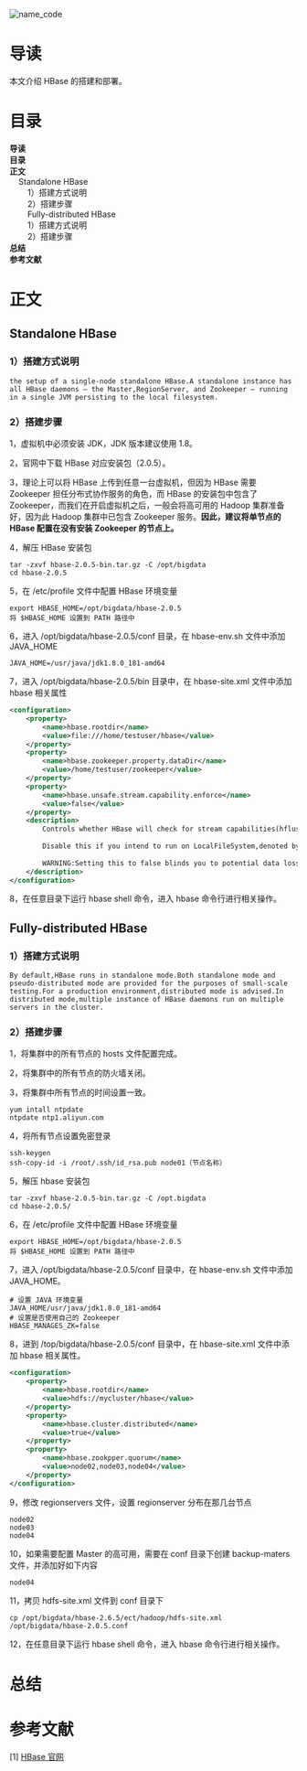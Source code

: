 ![name_code](https://gitee.com/struggle3014/picBed/raw/master/name_code.png)

# 导读

本文介绍 HBase 的搭建和部署。

# 目录

<nav>
<a href='#导读' style='text-decoration:none;font-weight:bolder'>导读</a><br/>
<a href='#目录' style='text-decoration:none;font-weight:bolder'>目录</a><br/>
<a href='#正文' style='text-decoration:none;font-weight:bolder'>正文</a><br/>
&nbsp;&nbsp;&nbsp;&nbsp;<a href='#Standalone HBase' style='text-decoration:none;${border-style}'>Standalone HBase</a><br/>
&nbsp;&nbsp;&nbsp;&nbsp;&nbsp;&nbsp;&nbsp;&nbsp;<a href='#1）搭建方式说明' style='text-decoration:none;${border-style}'>1）搭建方式说明</a><br/>
&nbsp;&nbsp;&nbsp;&nbsp;&nbsp;&nbsp;&nbsp;&nbsp;<a href='#2）搭建步骤' style='text-decoration:none;${border-style}'>2）搭建步骤</a><br/>
&nbsp;&nbsp;&nbsp;&nbsp;&nbsp;&nbsp;&nbsp;&nbsp;<a href='#Fully-distributed HBase' style='text-decoration:none;${border-style}'>Fully-distributed HBase</a><br/>
&nbsp;&nbsp;&nbsp;&nbsp;&nbsp;&nbsp;&nbsp;&nbsp;<a href='#1）搭建方式说明' style='text-decoration:none;${border-style}'>1）搭建方式说明</a><br/>
&nbsp;&nbsp;&nbsp;&nbsp;&nbsp;&nbsp;&nbsp;&nbsp;<a href='#2）搭建步骤' style='text-decoration:none;${border-style}'>2）搭建步骤</a><br/>
<a href='#总结' style='text-decoration:none;font-weight:bolder'>总结</a><br/>
<a href='#参考文献' style='text-decoration:none;font-weight:bolder'>参考文献</a><br/>
</nav>

# 正文

## Standalone HBase

### 1）搭建方式说明

```
the setup of a single-node standalone HBase.A standalone instance has all HBase daemons — the Master,RegionServer, and Zookeeper — running in a single JVM persisting to the local filesystem.
```



### 2）搭建步骤

1，虚拟机中必须安装 JDK，JDK 版本建议使用 1.8。

2，官网中下载 HBase 对应安装包（2.0.5）。

3，理论上可以将 HBase 上传到任意一台虚拟机，但因为 HBase 需要 Zookeeper 担任分布式协作服务的角色，而 HBase 的安装包中包含了 Zookeeper，而我们在开启虚拟机之后，一般会将高可用的 Hadoop 集群准备好，因为此 Hadoop 集群中已包含 Zookeeper 服务。**因此，建议将单节点的 HBase 配置在没有安装 Zookeeper 的节点上。**

4，解压 HBase 安装包

```
tar -zxvf hbase-2.0.5-bin.tar.gz -C /opt/bigdata
cd hbase-2.0.5
```

5，在 /etc/profile 文件中配置 HBase 环境变量

```
export HBASE_HOME=/opt/bigdata/hbase-2.0.5
将 $HBASE_HOME 设置到 PATH 路径中
```

6，进入 /opt/bigdata/hbase-2.0.5/conf 目录，在 hbase-env.sh 文件中添加 JAVA_HOME

```
JAVA_HOME=/usr/java/jdk1.8.0_181-amd64
```

7，进入 /opt/bigdata/hbase-2.0.5/bin 目录中，在 hbase-site.xml 文件中添加 hbase 相关属性

```xml
<configuration>
    <property>
    	<name>hbase.rootdir</name>
        <value>file:///home/testuser/hbase</value>
    </property>
    <property>
    	<name>hbase.zookeeper.property.dataDir</name>
        <value>/home/testuser/zookeeper</value>
    </property>
    <property>
    	<name>hbase.unsafe.stream.capability.enforce</name>
        <value>false</value>
    </property>
    <description>
    	Controls whether HBase will check for stream capabilities(hflush/hsync).
        
        Disable this if you intend to run on LocalFileSystem,denoted by a rootdir with the 'file://' schema,but be mindful of the NOTE below.
        
        WARNING:Setting this to false blinds you to potential data loss and inconsistent system state in the event of process and/or node failures.If HBase is complaining of an inability to use hsync or hflush it's most likely not a false positive.
    </description>
</configuration>
```

8，在任意目录下运行 hbase shell 命令，进入 hbase 命令行进行相关操作。



## Fully-distributed HBase

### 1）搭建方式说明

```
By default,HBase runs in standalone mode.Both standalone mode and pseudo-distributed mode are provided for the purposes of small-scale testing.For a production environment,distributed mode is advised.In distributed mode,multiple instance of HBase daemons run on multiple servers in the cluster.
```



### 2）搭建步骤

1，将集群中的所有节点的 hosts 文件配置完成。

2，将集群中的所有节点的防火墙关闭。

3，将集群中所有节点的时间设置一致。

```
yum intall ntpdate
ntpdate ntp1.aliyun.com
```

4，将所有节点设置免密登录

```
ssh-keygen
ssh-copy-id -i /root/.ssh/id_rsa.pub node01（节点名称）
```

5，解压 hbase 安装包

```
tar -zxvf hbase-2.0.5-bin.tar.gz -C /opt.bigdata
cd hbase-2.0.5/
```

6，在 /etc/profile 文件中配置 HBase 环境变量

```
export HBASE_HOME=/opt/bigdata/hbase-2.0.5
将 $HBASE_HOME 设置到 PATH 路径中
```

7，进入 /opt/bigdata/hbase-2.0.5/conf 目录中，在 hbase-env.sh 文件中添加 JAVA_HOME。

```
# 设置 JAVA 环境变量
JAVA_HOME/usr/java/jdk1.8.0_181-amd64
# 设置是否使用自己的 Zookeeper
HBASE_MANAGES_ZK=false
```

8，进到 /top/bigdata/hbase-2.0.5/conf 目录中，在 hbase-site.xml 文件中添加 hbase 相关属性。

```xml
<configuration>
	<property>
    	<name>hbase.rootdir</name>
        <value>hdfs://mycluster/hbase</value>
    </property>
    <property>
    	<name>hbase.cluster.distributed</name>
        <value>true</value>
    </property>
    <property>
    	<name>hbase.zookpper.quorum</name>
        <value>node02,node03,node04</value>
    </property>
</configuration>
```

9，修改 regionservers 文件，设置 regionserver 分布在那几台节点

```
node02
node03
node04
```

10，如果需要配置 Master 的高可用，需要在 conf 目录下创建 backup-maters 文件，并添加好如下内容

```
node04
```

11，拷贝 hdfs-site.xml 文件到 conf 目录下

```
cp /opt/bigdata/hbase-2.6.5/ect/hadoop/hdfs-site.xml /opt/bigdata/hbase-2.0.5.conf
```

12，在任意目录下运行 hbase shell 命令，进入 hbase 命令行进行相关操作。



# 总结



# 参考文献

[1] [HBase 官网](http://hbase.apache.org/)